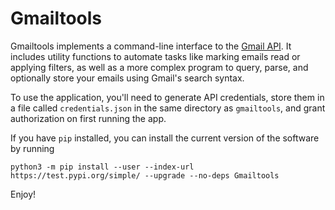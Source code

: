 # Gmailtools

Gmailtools implements a command-line interface to the [Gmail API](https://developers.google.com/gmail/api). It includes utility functions to automate tasks like marking emails read or applying filters, as well as a more complex program to query, parse, and optionally store your emails using Gmail's search syntax.

To use the application, you'll need to generate API credentials, store them in a file called `credentials.json` in the same directory as `gmailtools`, and grant authorization on first running the app.

If you have `pip` installed, you can install the current version of the software by running
```
python3 -m pip install --user --index-url https://test.pypi.org/simple/ --upgrade --no-deps Gmailtools
```
Enjoy!
